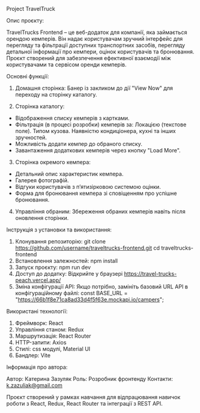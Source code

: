Project TravelTruck

Опис проєкту:

TravelTrucks Frontend – це веб-додаток для компанії, яка займається орендою кемперів. Він надає користувачам зручний інтерфейс для перегляду та фільтрації доступних транспортних засобів, перегляду детальної інформації про кемпери, оцінок користувачів та бронювання. Проєкт створений для забезпечення ефективної взаємодії між користувачами та сервісом оренди кемперів.

Основні функції:

1. Домашня сторінка:
   Банер із закликом до дії "View Now" для переходу на сторінку каталогу.

2. Сторінка каталогу:

- Відображення списку кемперів з картками.
- Фільтрація (в процесі розробки) кемперів за:
  Локацією (текстове поле).
  Типом кузова.
  Наявністю кондиціонера, кухні та інших зручностей.
- Можливість додати кемпер до обраного списку.
- Завантаження додаткових кемперів через кнопку "Load More".

3. Сторінка окремого кемпера:

- Детальний опис характеристик кемпера.
- Галерея фотографій.
- Відгуки користувачів з п’ятизірковою системою оцінки.
- Форма для бронювання кемпера зі сповіщенням про успішне бронювання.

4. Управління обраним:
   Збереження обраних кемперів навіть після оновлення сторінки.

Інструкція з установки та використання:

1. Клонування репозиторію: git clone https://github.com/username/traveltrucks-frontend.git
   cd traveltrucks-frontend
2. Встановлення залежностей: npm install
3. Запуск проєкту: npm run dev
4. Доступ до додатку: Відкрийте у браузері https://travel-trucks-peach.vercel.app/
5. Зміна конфігурації API: Якщо потрібно, замініть базовий URL API в конфігураційному файлі:
   const BASE_URL = "https://66b1f8e71ca8ad33d4f5f63e.mockapi.io/campers";

Використані технології:

1. Фреймворк: React
2. Управління станом: Redux
3. Маршрутизація: React Router
4. HTTP-запити: Axios
5. Стилі: css модулі, Material UI
6. Бандлер: Vite

Інформація про автора:

Автор: Катерина Зазуляк
Роль: Розробник фронтенду
Контакти: k.zazuliak@gmail.com

Проєкт створений у рамках навчання для відпрацювання навичок роботи з React, Redux, React Router та інтеграції з REST API.
